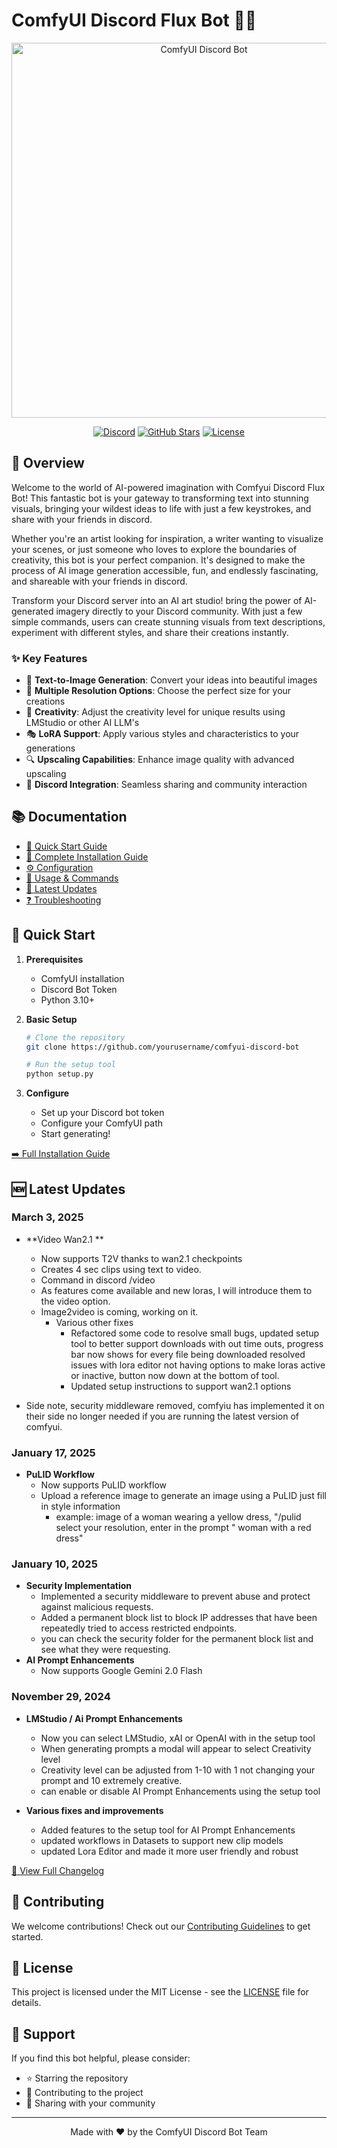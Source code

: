 # ComfyUI Discord Flux Bot 🤖✨

<p align="center">
  <img src="Comfyuidiscordbotflux.png" alt="ComfyUI Discord Bot" width="600">
</p>

<div align="center">

[![Discord](https://img.shields.io/badge/Discord-Join%20Community-7289DA?style=for-the-badge&logo=discord&logoColor=blue)](https://discord.gg/V3pRgtzjsN)
[![GitHub Stars](https://img.shields.io/github/stars/nvmax/FluxComfyDiscordbot?style=for-the-badge)](https://github.com/nvmax/FluxComfyDiscordbot/stargazers)
[![License](https://img.shields.io/badge/License-MIT%20Dual-green.svg?style=for-the-badge)](docs/LICENSE.md)

</div>

## 🌟 Overview
Welcome to the world of AI-powered imagination with Comfyui Discord Flux Bot! This fantastic bot is your gateway to transforming text into stunning visuals, bringing your wildest ideas to life with just a few keystrokes, and share with your friends in discord.

Whether you're an artist looking for inspiration, a writer wanting to visualize your scenes, or just someone who loves to explore the boundaries of creativity, this bot is your perfect companion. It's designed to make the process of AI image generation accessible, fun, and endlessly fascinating, and shareable with your friends in discord.

Transform your Discord server into an AI art studio! bring the power of AI-generated imagery directly to your Discord community. With just a few simple commands, users can create stunning visuals from text descriptions, experiment with different styles, and share their creations instantly.

### ✨ Key Features

- 🎨 **Text-to-Image Generation**: Convert your ideas into beautiful images
- 🔧 **Multiple Resolution Options**: Choose the perfect size for your creations
- 🎨 **Creativity**: Adjust the creativity level for unique results using LMStudio or other AI LLM's
- 🎭 **LoRA Support**: Apply various styles and characteristics to your generations
- 🔍 **Upscaling Capabilities**: Enhance image quality with advanced upscaling
- 💬 **Discord Integration**: Seamless sharing and community interaction

## 📚 Documentation

- [🚀 Quick Start Guide](docs/quick-start.md)
- [📖 Complete Installation Guide](docs/installation.md)
- [⚙️ Configuration](docs/configuration.md)
- [📝 Usage & Commands](docs/commands.md)
- [🔄 Latest Updates](docs/changelog.md)
- [❓ Troubleshooting](docs/troubleshooting.md)

## 🚀 Quick Start

1. **Prerequisites**
   - ComfyUI installation
   - Discord Bot Token
   - Python 3.10+

2. **Basic Setup**
   ```bash
   # Clone the repository
   git clone https://github.com/yourusername/comfyui-discord-bot
   
   # Run the setup tool
   python setup.py
   ```

3. **Configure**
   - Set up your Discord bot token
   - Configure your ComfyUI path
   - Start generating!

[➡️ Full Installation Guide](docs/installation.md)

## 🆕 Latest Updates
### March 3, 2025
- **Video Wan2.1 **
  - Now supports T2V thanks to wan2.1 checkpoints
  - Creates 4 sec clips using text to video.
  - Command in discord /video
  - As features come available and new loras, I will introduce them to the video option.
  - Image2video is coming, working on it. 
    - Various other fixes 
      - Refactored some code to resolve small bugs, updated setup tool to better support downloads with out time outs, progress bar now shows for every file being downloaded
      resolved issues with lora editor not having options to make loras active or inactive, button now down at the bottom of tool.
      - Updated setup instructions to support wan2.1 options

- Side note, security middleware removed, comfyiu has implemented it on their side no longer needed if you are running the latest version of comfyui.

### January 17, 2025
- **PuLID Workflow**
  - Now supports PuLID workflow
  - Upload a reference image to generate an image using a PuLID just fill in style information
    - example: image of a woman wearing a yellow dress,  "/pulid select your resolution, enter in the prompt " woman with a red dress"

### January 10, 2025
- **Security Implementation**
  - Implemented a security middleware to prevent abuse and protect against malicious requests.
  - Added a permanent block list to block IP addresses that have been repeatedly tried to access restricted endpoints.
  - you can check the security folder for the permanent block list and see what they were requesting.
- **AI Prompt Enhancements**
  - Now supports Google Gemini 2.0 Flash

### November 29, 2024
- **LMStudio / Ai Prompt Enhancements**
  - Now you can select LMStudio, xAI or OpenAI with in the setup tool
  - When generating prompts a modal will appear to select Creativity level
  - Creativity level can be adjusted from 1-10 with 1 not changing your prompt and 10 extremely creative.
  - can enable or disable AI Prompt Enhancements using the setup tool

- **Various fixes and improvements**
  - Added features to the setup tool for AI Prompt Enhancements
  - updated workflows in Datasets to support new clip models
  - updated Lora Editor and made it more user friendly and robust

[📝 View Full Changelog](docs/changelog.md)

## 🤝 Contributing

We welcome contributions! Check out our [Contributing Guidelines](docs/CONTRIBUTING.md) to get started.

## 📜 License

This project is licensed under the MIT License - see the [LICENSE](docs/LICENSE.md) file for details.

## 💖 Support

If you find this bot helpful, please consider:
- ⭐ Starring the repository
- 🤝 Contributing to the project
- 📢 Sharing with your community

---
<p align="center">Made with ❤️ by the ComfyUI Discord Bot Team</p>
